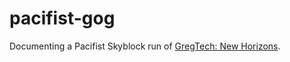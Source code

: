 # pacifist-gog
Documenting a Pacifist Skyblock run of [GregTech: New Horizons](https://www.gtnewhorizons.com/).
